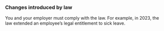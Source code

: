 ###  **Changes introduced by law**

You and your employer must comply with the law. For example, in 2023, the law
extended an employee’s legal entitlement to sick leave.
